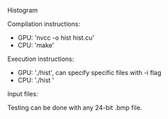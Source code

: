 Histogram

Compilation instructions:

  - GPU: 'nvcc -o hist hist.cu'
  - CPU: 'make'

Execution instructions:

  - GPU: './hist', can specify specific files with -i flag
  - CPU: './hist <bitmap filename>'

Input files:

Testing can be done with any 24-bit .bmp file.
